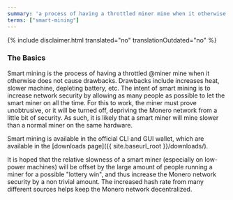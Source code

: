 ```yaml
---
summary: 'a process of having a throttled miner mine when it otherwise does not cause drawbacks'
terms: ["smart-mining"]
---
```


{% include disclaimer.html translated="no" translationOutdated="no" %}

### The Basics

Smart mining is the process of having a throttled @miner mine when it
otherwise does not cause drawbacks.  Drawbacks include increases heat,
slower machine, depleting battery, etc. The intent of smart mining is to
increase network security by allowing as many people as possible to let the
smart miner on all the time. For this to work, the miner must prove
unobtrusive, or it will be turned off, depriving the Monero network from a
little bit of security. As such, it is likely that a smart miner will mine
slower than a normal miner on the same hardware.

Smart mining is available in the official CLI and GUI wallet, which are
available in the [downloads page]({{ site.baseurl_root }}/downloads/).

It is hoped that the relative slowness of a smart miner (especially on
low-power machines) will be offset by the large amount of people running a
miner for a possible "lottery win", and thus increase the Monero network
security by a non trivial amount. The increased hash rate from many
different sources helps keep the Monero network decentralized.
